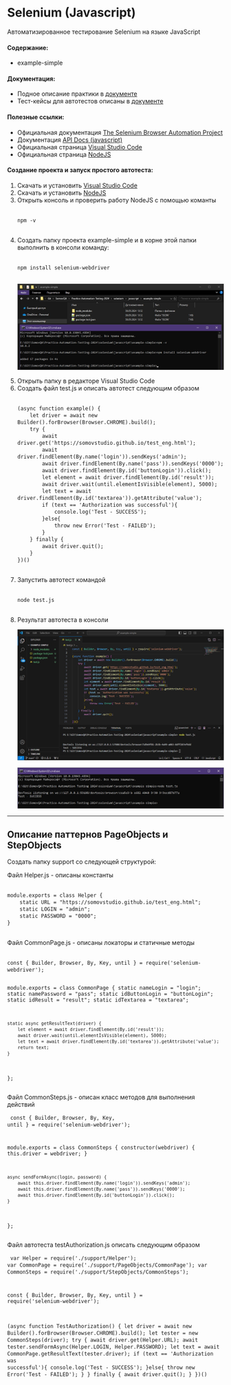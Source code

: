 # Selenium (Javascript)

Автоматизированное тестирование Selenium на языке JavaScript

<p>
	<h4>Содержание:</h2>
	<ul>
		<li>example-simple</li>
	</ul>
</p>

<p>
	<h4>Документация:</h2>
	<ul>
		<li>Подное описание практики в <a href="https://github.com/Somov-QA/Practice-Automation-Testing-2024/tree/main/_docs">документе</a></li>
		<li>Тест-кейсы для автотестов описаны в <a href="https://github.com/Somov-QA/Practice-Automation-Testing-2024/tree/main/_test-cases">документе</a></li>
	</ul>
</p>

<p>
	<h4>Полезные ссылки:</h2>
	<ul>
		<li>Официальная документация <a href="https://www.selenium.dev/documentation/">The Selenium Browser Automation Project</a></li>
		<li>Документация <a href="https://www.selenium.dev/selenium/docs/api/javascript/index.html">API Docs (javascript)</a></li>
		<li>Официальная страница <a href="https://code.visualstudio.com/">Visual Studio Code</a></li>
		<li>Официальная страница <a href="https://nodejs.org/">NodeJS</a></li>
	</ul>
</p>

<p>
	<h4>Создание проекта и запуск простого автотеста:</h4>
	<ol>
		<li>Скачать и установить <a href="https://code.visualstudio.com/">Visual Studio Code</a></li>
		<li>Скачать и установить <a href="https://nodejs.org/en/download/prebuilt-installer">NodeJS</a></li>
		<li>Открыть консоль и проверить работу NodeJS с помощью команты
			<pre><code>
npm -v
			</code></pre>
		</li>
		<li>Создать папку проекта example-simple и в корне этой папки выполнить в консоли команду:
			<pre><code>
npm install selenium-webdriver
			</code></pre>
			<p align="left">
				<img src="https://github.com/Somov-QA/Practice-Automation-Testing-2024/blob/main/_images/javascript_install_selenium_webdriver.jpg">
			</p>
		</li>
		<li>Открыть папку в редакторе Visual Studio Code</li>
		<li>Создать файл test.js и описать автотест следующим образом
			<pre><code>
(async function example() {
    let driver = await new Builder().forBrowser(Browser.CHROME).build();
    try {
        await driver.get('https://somovstudio.github.io/test_eng.html');
        await driver.findElement(By.name('login')).sendKeys('admin');
        await driver.findElement(By.name('pass')).sendKeys('0000');
        await driver.findElement(By.id('buttonLogin')).click();
        let element = await driver.findElement(By.id('result'));
        await driver.wait(until.elementIsVisible(element), 5000);
        let text = await driver.findElement(By.id('textarea')).getAttribute('value');
        if (text == 'Authorization was successful'){
            console.log('Test - SUCCESS');
        }else{
            throw new Error('Test - FAILED');
        }
    } finally {
        await driver.quit();
    }
})()
			</code></pre>
		</li>
		<li>Запустить автотест командой
			<pre><code>
node test.js
			</code></pre>
		</li>
		<li>Результат автотеста в консоли
			<p align="left">
				<img src="https://github.com/Somov-QA/Practice-Automation-Testing-2024/blob/main/_images/javascript_example_simple_test.jpg">
			</p>
			<p align="left">
				<img src="https://github.com/Somov-QA/Practice-Automation-Testing-2024/blob/main/_images/javascript_console_example_simple_test.jpg">
			</p>
		</li>
	</ol>
</p>

<hr>

<p>
	<h2>Описание паттернов PageObjects и StepObjects</h2>
	<p>Создать папку support со следующей структурой:</p>
	<p>Файл Helper.js - описаны константы
		<pre><code>
module.exports = class Helper {
    static URL = "https://somovstudio.github.io/test_eng.html";
    static LOGIN = "admin";
    static PASSWORD = "0000";
}
		</code></pre>
	</p>
	<p>Файл CommonPage.js - описаны локаторы и статичные методы
		<pre><code>
const { Builder, Browser, By, Key, until } = require('selenium-webdriver');

module.exports = class CommonPage {
    static nameLogin = "login";
    static namePassword = "pass";
    static idButtonLogin = "buttonLogin";
    static idResult = "result";
    static idTextarea = "textarea";

    static async getResultText(driver) {
        let element = await driver.findElement(By.id('result'));
        await driver.wait(until.elementIsVisible(element), 5000);
        let text = await driver.findElement(By.id('textarea')).getAttribute('value');
        return text;
    }
}; 
		</code></pre>
	</p>
	<p>Файл CommonSteps.js - описан класс методов для выполнения действий
		<pre><code>
const { Builder, Browser, By, Key, until } = require('selenium-webdriver');

module.exports = class CommonSteps {
    constructor(webdriver) {
        this.driver = webdriver;
    }

    async sendFormAsync(login, password) {
        await this.driver.findElement(By.name('login')).sendKeys('admin');
        await this.driver.findElement(By.name('pass')).sendKeys('0000');
        await this.driver.findElement(By.id('buttonLogin')).click();
    }
}; 
		</code></pre>
	</p>
	<p>Файл автотеста testAuthorization.js описать следующим образом
		<pre><code>
var Helper = require('./support/Helper');
var CommonPage = require('./support/PageObjects/CommonPage');
var CommonSteps = require('./support/StepObjects/CommonSteps');

const { Builder, Browser, By, Key, until } = require('selenium-webdriver');

(async function TestAuthorization() {
    let driver = await new Builder().forBrowser(Browser.CHROME).build();
    let tester = new CommonSteps(driver);
    try {
        await driver.get(Helper.URL);
        await tester.sendFormAsync(Helper.LOGIN, Helper.PASSWORD);
        let text = await CommonPage.getResultText(tester.driver);
        if (text == 'Authorization was successful'){
            console.log('Test - SUCCESS');
        }else{
            throw new Error('Test - FAILED');
        }
    } finally {
        await driver.quit();
    }
})()
		</code></pre>	
	</p>
</p>
